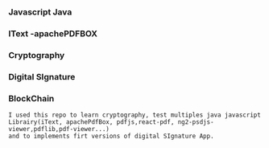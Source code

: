 ### Javascript Java
### IText -apachePDFBOX
### Cryptography 
### Digital SIgnature 
### BlockChain 

```
I used this repo to learn cryptography, test multiples java javascript Librairy(iText, apachePdfBox, pdfjs,react-pdf, ng2-psdjs-viewer,pdflib,pdf-viewer...)
and to implements firt versions of digital SIgnature App.

```
